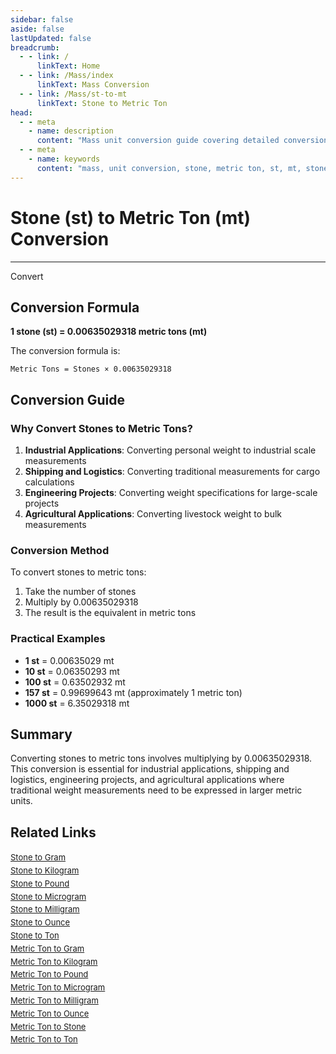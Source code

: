 ```yaml
---
sidebar: false
aside: false
lastUpdated: false
breadcrumb:
  - - link: /
      linkText: Home
  - - link: /Mass/index
      linkText: Mass Conversion
  - - link: /Mass/st-to-mt
      linkText: Stone to Metric Ton
head:
  - - meta
    - name: description
      content: "Mass unit conversion guide covering detailed conversion formulas and explanations from stone (st) to metric ton (mt)."
  - - meta
    - name: keywords
      content: "mass, unit conversion, stone, metric ton, st, mt, stone to metric ton, mass conversion guide"
---
```

# Stone (st) to Metric Ton (mt) Conversion
---
<script setup>
import { onMounted, reactive, inject, ref } from 'vue'
import { NButton, NForm, NFormItem, NInput, NInputNumber, NSelect, NCard, useMessage,NGrid ,NGi } from 'naive-ui'
import { defineClientComponent } from 'vitepress'
import { Mass } from '../files';

const convert = inject('convert')

const form = reactive({
  number: null,
  result: '',
})

const convertHandler = () => {
  if (form.number !== null && !isNaN(form.number)) {
    const convertedValue = parseFloat(form.number) * 0.00635029318
    form.result = `${form.number}st = ${convertedValue.toFixed(8)}mt`
  } else {
    form.result = 'Please enter a valid number.'
  }
}
</script>

<n-form size="large" :model="form">
  <n-form-item label="Stone (st)">
    <n-input-number v-model:value="form.number" placeholder="Enter stones" style="width: 100%" />
  </n-form-item>
  <n-form-item>
    <n-button type="info" @click="convertHandler" block>Convert</n-button>
  </n-form-item>
  <n-form-item>
    <n-input v-model:value="form.result" readonly placeholder="Conversion result" />
  </n-form-item>
</n-form>

## Conversion Formula

**1 stone (st) = 0.00635029318 metric tons (mt)**

The conversion formula is:
```
Metric Tons = Stones × 0.00635029318
```

## Conversion Guide

### Why Convert Stones to Metric Tons?

1. **Industrial Applications**: Converting personal weight to industrial scale measurements
2. **Shipping and Logistics**: Converting traditional measurements for cargo calculations
3. **Engineering Projects**: Converting weight specifications for large-scale projects
4. **Agricultural Applications**: Converting livestock weight to bulk measurements

### Conversion Method

To convert stones to metric tons:
1. Take the number of stones
2. Multiply by 0.00635029318
3. The result is the equivalent in metric tons

### Practical Examples

- **1 st** = 0.00635029 mt
- **10 st** = 0.06350293 mt
- **100 st** = 0.63502932 mt
- **157 st** = 0.99699643 mt (approximately 1 metric ton)
- **1000 st** = 6.35029318 mt

## Summary

Converting stones to metric tons involves multiplying by 0.00635029318. This conversion is essential for industrial applications, shipping and logistics, engineering projects, and agricultural applications where traditional weight measurements need to be expressed in larger metric units.

## Related Links

<n-grid :cols="2" :x-gap="12" :y-gap="8">
  <n-gi>
    <n-card title="Other Stone Conversions" size="small">
      <template #header-extra>
        <span style="font-size: 12px; color: #666;">st conversions</span>
      </template>
      <div style="font-size: 13px; line-height: 1.6;">
        <div><a href="/Mass/st-to-g">Stone to Gram</a></div>
        <div><a href="/Mass/st-to-kg">Stone to Kilogram</a></div>
        <div><a href="/Mass/st-to-lb">Stone to Pound</a></div>
        <div><a href="/Mass/st-to-mcg">Stone to Microgram</a></div>
        <div><a href="/Mass/st-to-mg">Stone to Milligram</a></div>
        <div><a href="/Mass/st-to-oz">Stone to Ounce</a></div>
        <div><a href="/Mass/st-to-t">Stone to Ton</a></div>
      </div>
    </n-card>
  </n-gi>
  <n-gi>
    <n-card title="Metric Ton Conversions" size="small">
      <template #header-extra>
        <span style="font-size: 12px; color: #666;">mt conversions</span>
      </template>
      <div style="font-size: 13px; line-height: 1.6;">
        <div><a href="/Mass/mt-to-g">Metric Ton to Gram</a></div>
        <div><a href="/Mass/mt-to-kg">Metric Ton to Kilogram</a></div>
        <div><a href="/Mass/mt-to-lb">Metric Ton to Pound</a></div>
        <div><a href="/Mass/mt-to-mcg">Metric Ton to Microgram</a></div>
        <div><a href="/Mass/mt-to-mg">Metric Ton to Milligram</a></div>
        <div><a href="/Mass/mt-to-oz">Metric Ton to Ounce</a></div>
        <div><a href="/Mass/mt-to-st">Metric Ton to Stone</a></div>
        <div><a href="/Mass/mt-to-t">Metric Ton to Ton</a></div>
      </div>
    </n-card>
  </n-gi>
</n-grid>